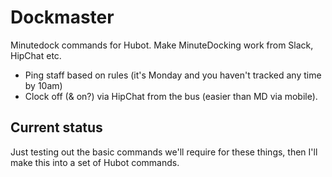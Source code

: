 # Dockmaster

Minutedock commands for Hubot. Make MinuteDocking work from Slack, HipChat etc.

* Ping staff based on rules (it's Monday and you haven't tracked any time by 10am)
* Clock off (& on?) via HipChat from the bus (easier than MD via mobile).

## Current status

Just testing out the basic commands we'll require for these things, then I'll make this into a set of Hubot commands.
